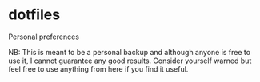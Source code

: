 # dotfiles
Personal preferences

NB: This is meant to be a personal backup and although anyone is free to use it, I cannot guarantee any good results. Consider yourself warned but feel free to use anything from here if you find it useful.
